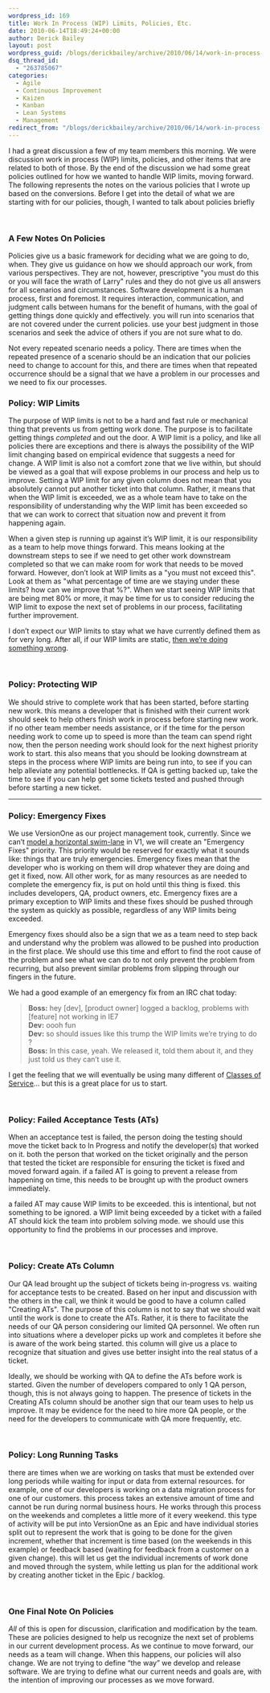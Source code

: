 ```yaml
---
wordpress_id: 169
title: Work In Process (WIP) Limits, Policies, Etc.
date: 2010-06-14T18:49:24+00:00
author: Derick Bailey
layout: post
wordpress_guid: /blogs/derickbailey/archive/2010/06/14/work-in-process-wip-limits-policies-etc.aspx
dsq_thread_id:
  - "263785067"
categories:
  - Agile
  - Continuous Improvement
  - Kaizen
  - Kanban
  - Lean Systems
  - Management
redirect_from: "/blogs/derickbailey/archive/2010/06/14/work-in-process-wip-limits-policies-etc.aspx/"
---
```

I had a great discussion a few of my team members this morning. We were discussion work in process (WIP) limits, policies, and other items that are related to both of those. By the end of the discussion we had some great policies outlined for how we wanted to handle WIP limits, moving forward. The following represents the notes on the various policies that I wrote up based on the conversions. Before I get into the detail of what we are starting with for our policies, though, I wanted to talk about policies briefly

&#160;

### **A Few Notes On Policies**

Policies give us a basic framework for deciding what we are going to do, when. They give us guidance on how we should approach our work, from various perspectives. They are not, however, prescriptive "you must do this or you will face the wrath of Larry" rules and they do not give us all answers for all scenarios and circumstances. Software development is a human process, first and foremost. It requires interaction, communication, and judgment calls between humans for the benefit of humans, with the goal of getting things done quickly and effectively. you will run into scenarios that are not covered under the current policies. use your best judgment in those scenarios and seek the advice of others if you are not sure what to do. 

Not every repeated scenario needs a policy. There are times when the repeated presence of a scenario should be an indication that our policies need to change to account for this, and there are times when that repeated occurrence should be a signal that we have a problem in our processes and we need to fix our processes. 

### **Policy: WIP Limits**

The purpose of WIP limits is not to be a hard and fast rule or mechanical thing that prevents us from getting work done. The purpose is to facilitate getting things _completed_ and out the door. A WIP limit is a policy, and like all policies there are exceptions and there is always the possibility of the WIP limit changing based on empirical evidence that suggests a need for change. A WIP limit is also not a comfort zone that we live within, but should be viewed as a goal that will expose problems in our process and help us to improve. Setting a WIP limit for any given column does not mean that you absolutely cannot put another ticket into that column. Rather, it means that when the WIP limit is exceeded, we as a whole team have to take on the responsibility of understanding why the WIP limit has been exceeded so that we can work to correct that situation now and prevent it from happening again.

When a given step is running up against it&#8217;s WIP limit, it is our responsibility as a team to help move things forward. This means looking at the downstream steps to see if we need to get other work downstream completed so that we can make room for work that needs to be moved forward. However, don&#8217;t look at WIP limits as a "you must not exceed this". Look at them as "what percentage of time are we staying under these limits? how can we improve that %?". When we start seeing WIP limits that are being met 80% or more, it may be time for us to consider reducing the WIP limit to expose the next set of problems in our process, facilitating further improvement.

I don’t expect our WIP limits to stay what we have currently defined them as for very long. After all, if our WIP limits are static, [then we’re doing something wrong](https://lostechies.com/blogs/derickbailey/archive/2010/01/30/the-purpose-of-kanban-is-to-eliminate-the-kanban.aspx).

&#160;

### **Policy: Protecting WIP**

We should strive to complete work that has been started, before starting new work. this means a developer that is finished with their current work should seek to help others finish work in process before starting new work. if no other team member needs assistance, or if the time for the person needing work to come up to speed is more than the team can spend right now, then the person needing work should look for the next highest priority work to start. this also means that you should be looking downstream at steps in the process where WIP limits are being run into, to see if you can help alleviate any potential bottlenecks. If QA is getting backed up, take the time to see if you can help get some tickets tested and pushed through before starting a new ticket.

****

### **Policy: Emergency Fixes**

We use VersionOne as our project management took, currently. Since we can’t [model a horizontal swim-lane](https://lostechies.com/blogs/derickbailey/archive/2008/12/19/kanban-in-software-development-part-3-andon-and-jidoka-handling-bugs-and-emergency-fixes-in-kanban.aspx) in V1, we will create an "Emergency Fixes" priority. This priority would be reserved for exactly what it sounds like: things that are truly emergencies. Emergency fixes mean that the developer who is working on them will drop whatever they are doing and get it fixed, now. All other work, for as many resources as are needed to complete the emergency fix, is put on hold until this thing is fixed. this includes developers, QA, product owners, etc. Emergency fixes are a primary exception to WIP limits and these fixes should be pushed through the system as quickly as possible, regardless of any WIP limits being exceeded. 

Emergency fixes should also be a sign that we as a team need to step back and understand why the problem was allowed to be pushed into production in the first place. We should use this time and effort to find the root cause of the problem and see what we can do to not only prevent the problem from recurring, but also prevent similar problems from slipping through our fingers in the future.

We had a good example of an emergency fix from an IRC chat today:

> **Boss:** hey [dev], [product owner] logged a backlog, problems with [feature] not working in IE7   
> **Dev:** oooh fun   
> **Dev:** so should issues like this trump the WIP limits we&#8217;re trying to do ?   
> **Boss:** In this case, yeah. We released it, told them about it, and they just told us they can&#8217;t use it.

I get the feeling that we will eventually be using many different of [Classes of Service](http://www.dennisstevens.com/2010/06/14/kanban-what-are-classes-of-service-and-why-should-you-care/)… but this is a great place for us to start.

&#160;

### **Policy: Failed Acceptance Tests (ATs)**

When an acceptance test is failed, the person doing the testing should move the ticket back to In Progress and notify the developer(s) that worked on it. both the person that worked on the ticket originally and the person that tested the ticket are responsible for ensuring the ticket is fixed and moved forward again. if a failed AT is going to prevent a release from happening on time, this needs to be brought up with the product owners immediately. 

a failed AT may cause WIP limits to be exceeded. this is intentional, but not something to be ignored. a WIP limit being exceeded by a ticket with a failed AT should kick the team into problem solving mode. we should use this opportunity to find the problems in our processes and improve.

&#160;

### **Policy: Create ATs Column**

Our QA lead brought up the subject of tickets being in-progress vs. waiting for acceptance tests to be created. Based on her input and discussion with the others in the call, we think it would be good to have a column called "Creating ATs". The purpose of this column is not to say that we should wait until the work is done to create the ATs. Rather, it is there to facilitate the needs of our QA person considering our limited QA personnel. We often run into situations where a developer picks up work and completes it before she is aware of the work being started. this column will give us a place to recognize that situation and gives use better insight into the real status of a ticket.&#160; 

Ideally, we should be working with QA to define the ATs before work is started. Given the number of developers compared to only 1 QA person, though, this is not always going to happen. The presence of tickets in the Creating ATs column should be another sign that our team uses to help us improve. It may be evidence for the need to hire more QA people, or the need for the developers to communicate with QA more frequently, etc.

&#160;

### **Policy: Long Running Tasks**

there are times when we are working on tasks that must be extended over long periods while waiting for input or data from external resources. for example, one of our developers is working on a data migration process for one of our customers. this process takes an extensive amount of time and cannot be run during normal business hours. He works through this process on the weekends and completes a little more of it every weekend. this type of activity will be put into VersionOne as an Epic and have individual stories split out to represent the work that is going to be done for the given increment, whether that increment is time based (on the weekends in this example) or feedback based (waiting for feedback from a customer on a given change). this will let us get the individual increments of work done and moved through the system, while letting us plan for the additional work by creating another ticket in the Epic / backlog.

&#160;

### One Final Note On Policies

_All_ of this is open for discussion, clarification and modification by the team. These are policies designed to help us recognize the next set of problems in our current development process. As we continue to move forward, our needs as a team will change. When this happens, our policies will also change. We are not trying to define “the way” we develop and release software. We are trying to define what our current needs and goals are, with the intention of improving our processes as we move forward.